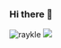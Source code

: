 ### Hi there 👋

<img src="https://github-readme-stats.vercel.app/api?username=raykle&show_icons=true&theme=gotham" alt="raykle" />
<img src = "https://github-readme-stats.vercel.app/api/top-langs/?username=raykle&hide=css,html&theme=tokyonight">

<!--
**raykle/raykle** is a ✨ _special_ ✨ repository because its `README.md` (this file) appears on your GitHub profile.

Here are some ideas to get you started:

- 🔭 I’m currently working on ...
- 🌱 I’m currently learning ...
- 👯 I’m looking to collaborate on ...
- 🤔 I’m looking for help with ...
- 💬 Ask me about ...
- 📫 How to reach me: ...
- 😄 Pronouns: ...
- ⚡ Fun fact: ...
-->
